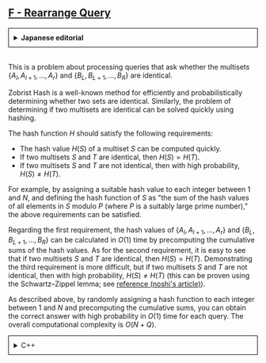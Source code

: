 ## [F - Rearrange Query](https://atcoder.jp/contests/abc367/tasks/abc367_f) 

<details style="border: 1px solid black; padding: 10px;"><summary><b>Japanese editorial</b></summary><br>

$\{A_l,A_{l+1}, \dots ,A_r\}$ と $\{B_L,B_{L+1}, \dots,B_R\}$ が多重集合として一致しているか？というクエリを処理する問題です．

$2$ つの集合が一致しているかどうかを高速に確率的に判定する方法として Zobrist Hash が有名です．多重集合の一致判定も同様にハッシュを用いることで高速に解くことができます．

ハッシュ関数 $H$ として，以下の要件が満たされていると良いです．

* 多重集合 $S$ のハッシュ値 $H(S)$ が高速に計算できる
* 二つの多重集合 $S,T$ が一致しているならば $H(S) = H(T)$
* 二つの多重集合 $S,T$ が一致していないならば，高確率で $H(S) \ne H(T)$

例えば，$1$ 以上 $N$ 以下の各整数に適当なハッシュ値を割り当てて，$S$ のハッシュ関数を「$S$ に含まれる各要素のハッシュ値の総和 $\mod P$ ($P$ は適当な大きい素数)」とすることで上を満たすことができます．

$1$ つ目の要件について，$\{A_l,A_{l+1}, \dots ,A_r\}$ および $\{B_L,B_{L+1}, \dots ,B_R\}$ のハッシュ値は，あらかじめハッシュ値の累積和を計算しておくことで $O(1)$ で求めることができます．$2$ つ目の要件について，二つの多重集合 $S,T$ が一致しているならば $H(S) = H(T)$ となるのは容易にわかります．$3$ つ目の要件を示すのは難しいですが，二つの多重集合 $S,T$ が一致していないならば，高確率で $H(S)\ne H(T)$ となっています（Schwartz–Zippel lemma を用いて証明ができるようです．[参考 (noshi さんの記事)](https://github.com/noshi91/blog/blob/master/pages/hash.pdf)）．

以上で述べたように，$1$ 以上 $N$ 以下の各整数にハッシュ関数をランダムに設定し，累積和を前計算することで，各クエリに対して $O(1)$ で高確率で正しい答えを求めることができます．全体の計算量は $O(N+Q)$ です．

</details><br>

This is a problem about processing queries that ask whether the multisets $\{A_l,A_{l+1}, \dots ,A_r\}$ and $\{B_L,B_{L+1}, \dots,B_R\}$ are identical.

Zobrist Hash is a well-known method for efficiently and probabilistically determining whether two sets are identical. Similarly, the problem of determining if two multisets are identical can be solved quickly using hashing.

The hash function $H$ should satisfy the following requirements:

* The hash value $H(S)$ of a multiset $S$ can be computed quickly.
* If two multisets $S$ and $T$ are identical, then $H(S) = H(T)$.
* If two multisets $S$ and $T$ are not identical, then with high probability, $H(S) \ne H(T)$.

For example, by assigning a suitable hash value to each integer between $1$ and $N$, and defining the hash function of $S$ as "the sum of the hash values of all elements in $S$ modulo $P$ (where $P$ is a suitably large prime number)," the above requirements can be satisfied.

Regarding the first requirement, the hash values of $\{A_l,A_{l+1}, \dots ,A_r\}$ and $\{B_L,B_{L+1}, \dots ,B_R\}$ can be calculated in $O(1)$ time by precomputing the cumulative sums of the hash values. As for the second requirement, it is easy to see that if two multisets $S$ and $T$ are identical, then $H(S) = H(T)$. Demonstrating the third requirement is more difficult, but if two multisets $S$ and $T$ are not identical, then with high probability, $H(S) \ne H(T)$ (this can be proven using the Schwartz–Zippel lemma; see [reference (noshi's article)](https://github.com/noshi91/blog/blob/master/pages/hash.pdf)).

As described above, by randomly assigning a hash function to each integer between $1$ and $N$ and precomputing the cumulative sums, you can obtain the correct answer with high probability in $O(1)$ time for each query. The overall computational complexity is $O(N+Q)$.

<details style="border: 1px solid black; padding: 10px;"><summary>C++</summary>

```cpp
import random
mod = (1 << 61) - 1

N, Q = map(int, input().split())
A = list(map(lambda x: int(x) - 1, input().split()))
B = list(map(lambda x: int(x) - 1, input().split()))

hash = [random.randint(1, mod - 1) for i in range(N)]
cumA = [0] * (N + 1)
cumB = [0] * (N + 1)
for i in range(N):
    cumA[i + 1] = (cumA[i] + hash[A[i]]) % mod
    cumB[i + 1] = (cumB[i] + hash[B[i]]) % mod

for i in range(Q):
    l, r, L, R = map(int, input().split())
    if (cumA[r] - cumA[l - 1]) % mod == (cumB[R] - cumB[L - 1]) % mod:
        print("Yes")
    else:
        print("No")

```

</details><br>

